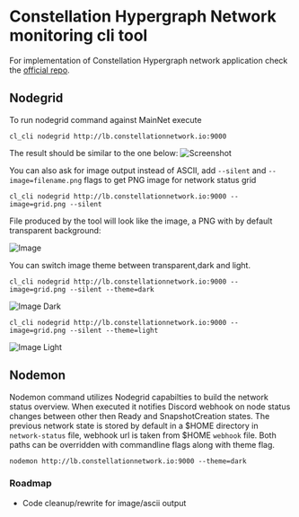 # Constellation Hypergraph Network monitoring cli tool

For implementation of Constellation Hypergraph network application check the [official repo](https://github.com/Constellation-Labs/constellation).

## Nodegrid
To run nodegrid command against MainNet execute

    cl_cli nodegrid http://lb.constellationnetwork.io:9000
    
The result should be similar to the one below:
![Screenshot](nodegrid-screenshot.png)

You can also ask for image output instead of ASCII, add `--silent` and `--image=filename.png` flags to get PNG image for network status grid

    cl_cli nodegrid http://lb.constellationnetwork.io:9000 --image=grid.png --silent

File produced by the tool will look like the image, a PNG with by default transparent background:

![Image](nodegrid-image-output.png)

You can switch image theme between transparent,dark and light.

    cl_cli nodegrid http://lb.constellationnetwork.io:9000 --image=grid.png --silent --theme=dark
    
![Image Dark](nodegrid-image-output-dark.png)

    cl_cli nodegrid http://lb.constellationnetwork.io:9000 --image=grid.png --silent --theme=light

![Image Light](nodegrid-image-output-light.png)

## Nodemon

Nodemon command utilizes Nodegrid capabilties to build the network status overview. When executed it notifies 
Discord webhook on node status changes between other then Ready and SnapshotCreation states. The previous
network state is stored by default in a $HOME directory in `network-status` file, webhook url is taken from $HOME 
`webhook` file. Both paths can be overridden with commandline flags along with theme flag. 

    nodemon http://lb.constellationnetwork.io:9000 --theme=dark
    
### Roadmap
 - Code cleanup/rewrite for image/ascii output
